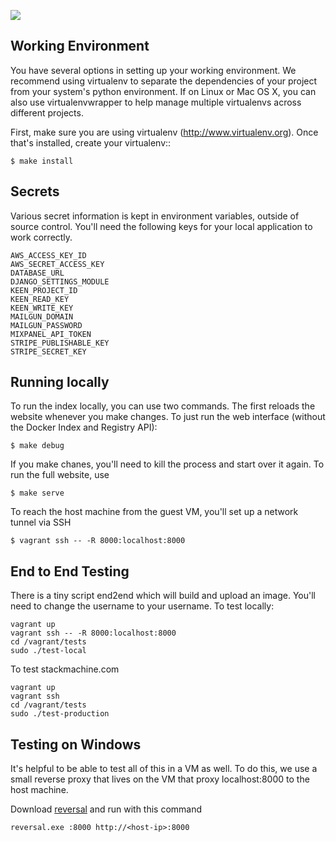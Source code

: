 ![](http://i.imgur.com/xbInbI0.png)

## Working Environment

You have several options in setting up your working environment.  We recommend
using virtualenv to separate the dependencies of your project from your system's
python environment.  If on Linux or Mac OS X, you can also use virtualenvwrapper to help manage multiple virtualenvs across different projects.

First, make sure you are using virtualenv (http://www.virtualenv.org). Once
that's installed, create your virtualenv::

    $ make install


## Secrets

Various secret information is kept in environment variables, outside of source
control. You'll need the following keys for your local application to work
correctly.

    AWS_ACCESS_KEY_ID
    AWS_SECRET_ACCESS_KEY
    DATABASE_URL
    DJANGO_SETTINGS_MODULE
    KEEN_PROJECT_ID
    KEEN_READ_KEY
    KEEN_WRITE_KEY
    MAILGUN_DOMAIN
    MAILGUN_PASSWORD
    MIXPANEL_API_TOKEN
    STRIPE_PUBLISHABLE_KEY
    STRIPE_SECRET_KEY

## Running locally

To run the index locally, you can use two commands. The first reloads the
website whenever you make changes. To just run the web interface (without the
Docker Index and Registry API):

    $ make debug

If you make chanes, you'll need to kill the process and start over it again. To
run the full website, use

    $ make serve

To reach the host machine from the guest VM, you'll set up a network tunnel via SSH

    $ vagrant ssh -- -R 8000:localhost:8000

## End to End Testing

There is a tiny script end2end which will build and upload an image. You'll
need to change the username to your username. To test locally:

    vagrant up
    vagrant ssh -- -R 8000:localhost:8000
    cd /vagrant/tests
    sudo ./test-local

 To test stackmachine.com

    vagrant up
    vagrant ssh
    cd /vagrant/tests
    sudo ./test-production


## Testing on Windows

It's helpful to be able to test all of this in a VM as well. To do this, we use
a small reverse proxy that lives on the VM that proxy localhost:8000 to the
host machine. 

Download [reversal](https://github.com/kyleconroy/reversal) and run with this command

    reversal.exe :8000 http://<host-ip>:8000
